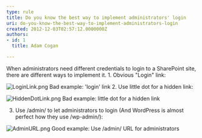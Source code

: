 ```yaml
---
type: rule
title: Do you know the best way to implement administrators' login
uri: do-you-know-the-best-way-to-implement-administrators-login
created: 2012-12-03T02:57:12.0000000Z
authors:
- id: 1
  title: Adam Cogan

---
```


 When administrators need different credentials to login to a SharePoint site, there are different ways to implement it. 
​1. Obvious "Login" link:

![LoginLink.png](/SoftwareDevelopment/RulesToBetterSharePoint/PublishingImages/LoginLink.png)
Bad example: 'login' link 
2. Use little dot for a hidden link:

![HiddenDotLink.png](/SoftwareDevelopment/RulesToBetterSharePoint/PublishingImages/HiddenDotLink.png)
Bad example: little dot for a hidden link

3. Use /admin/ to let administrators to login (And WordPress is almost perfect how they use /wp-admin/):

![AdminURL.png](/SoftwareDevelopment/RulesToBetterSharePoint/PublishingImages/AdminURL.png)
Good example: Use /admin/ URL for administrators

